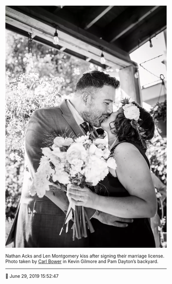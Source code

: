 ![Nathan Acks and Len Montgomery kiss](assets/d342a72a40659dda68aa974a7fded073.webp)

Nathan Acks and Len Montgomery kiss after signing their marriage license. Photo taken by [Carl Bower](http://carlbowerphotos.com/) in Kevin Gilmore and Pam Dayton’s backyard.

- - - -

<span aria-hidden="true">📅</span> June 29, 2019 15:52:47
